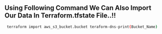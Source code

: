 ## Using Following Command We Can Also Import Our Data In Terraform.tfstate File..!!
```bash
 terraform import aws_s3_bucket.bucket teraform-dns-print(Bucket_Name)
```
